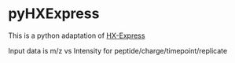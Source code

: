 # pyHXExpress
This is a python adaptation of [HX-Express](https://www.hxms.com/HXExpress/)

Input data is m/z vs Intensity for peptide/charge/timepoint/replicate
